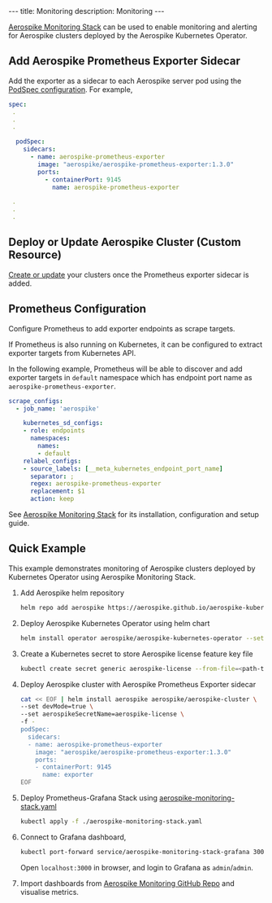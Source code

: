 
<div>
<header>
    <meta id="page_description" name="description" content="" />
</header>
---
title: Monitoring
description: Monitoring
---

[Aerospike Monitoring Stack](/tools/monitorstack/index.md) can be used to enable monitoring and alerting for Aerospike clusters deployed by the Aerospike Kubernetes Operator.

## Add Aerospike Prometheus Exporter Sidecar

Add the exporter as a sidecar to each Aerospike server pod using the [PodSpec configuration](Cluster-configuration-settings.md#pod-spec). For example,


```yaml
spec:
 .
 .
 .

  podSpec:
    sidecars:
      - name: aerospike-prometheus-exporter
        image: "aerospike/aerospike-prometheus-exporter:1.3.0"
        ports:
          - containerPort: 9145
            name: aerospike-prometheus-exporter

 .
 .
 .
```

## Deploy or Update Aerospike Cluster (Custom Resource)

[Create or update](Create-Aerospike-cluster.md) your clusters once the Prometheus exporter sidecar is added.

## Prometheus Configuration

Configure Prometheus to add exporter endpoints as scrape targets.

If Prometheus is also running on Kubernetes, it can be configured to extract exporter targets from Kubernetes API.

In the following example, Prometheus will be able to discover and add exporter targets in `default` namespace which has endpoint port name as `aerospike-prometheus-exporter`.

```yaml
scrape_configs:
  - job_name: 'aerospike'

    kubernetes_sd_configs:
    - role: endpoints
      namespaces:
        names:
        - default
    relabel_configs:
    - source_labels: [__meta_kubernetes_endpoint_port_name]
      separator: ;
      regex: aerospike-prometheus-exporter
      replacement: $1
      action: keep
```

See [Aerospike Monitoring Stack](/tools/monitorstack/index.md) for its installation, configuration and setup guide.

## Quick Example

This example demonstrates monitoring of Aerospike clusters deployed by Kubernetes Operator using Aerospike Monitoring Stack.

1. Add Aerospike helm repository
    ```sh
    helm repo add aerospike https://aerospike.github.io/aerospike-kubernetes-enterprise
    ```

2. Deploy Aerospike Kubernetes Operator using helm chart
    ```sh
    helm install operator aerospike/aerospike-kubernetes-operator --set replicas=1
    ```

3. Create a Kubernetes secret to store Aerospike license feature key file
    ```sh
    kubectl create secret generic aerospike-license --from-file=<path-to-features.conf-file>
    ```

4. Deploy Aerospike cluster with Aerospike Prometheus Exporter sidecar
    ```sh
    cat << EOF | helm install aerospike aerospike/aerospike-cluster \
    --set devMode=true \
    --set aerospikeSecretName=aerospike-license \
    -f -
    podSpec:
      sidecars:
      - name: aerospike-prometheus-exporter
        image: "aerospike/aerospike-prometheus-exporter:1.3.0"
        ports:
        - containerPort: 9145
          name: exporter
    EOF
    ```

5. Deploy Prometheus-Grafana Stack using [aerospike-monitoring-stack.yaml](/cloud/assets/aerospike-monitoring-stack.yaml)
    ```sh
    kubectl apply -f ./aerospike-monitoring-stack.yaml
    ```

6. Connect to Grafana dashboard,
    ```sh
    kubectl port-forward service/aerospike-monitoring-stack-grafana 3000:80
    ```
    Open `localhost:3000` in browser, and login to Grafana as `admin`/`admin`.

7. Import dashboards from [Aerospike Monitoring GitHub Repo](https://github.com/aerospike/aerospike-monitoring/tree/master/config/grafana/dashboards) and visualise metrics.
</div>
